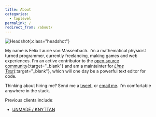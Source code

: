 ```yaml
---
title: About
categories:
  - toplevel
permalink: /
redirect_from: /about/
---
```

![Headshot](//www.gravatar.com/avatar/904272fae938125a9ea3b545057838e9?s=160){:class="headshot"}

My name is Felix Laurie von Massenbach. I'm a mathematical physicist turned programmer, currently freelancing, making games and web experiences. I'm an active contributor to the [open source community](https://github.com/erbridge){:target="_blank"} and am a maintainter for [*Lime Text*](https://github.com/limetext){:target="_blank"}, which will one day be a powerful text editor for code.

Thinking about hiring me? Send me a [tweet](https://twitter.com/erbridge), or [email me](mailto:felix@erbridge.co.uk). I'm comfortable anywhere in the stack.

Previous clients include:

- [UNMADE / KNYTTAN](http://unmade.com/)

